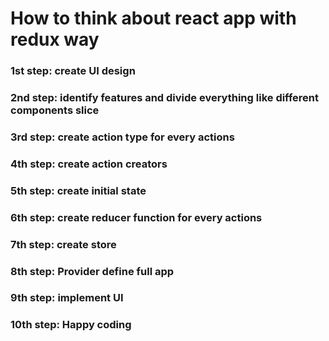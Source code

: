 # How to think about react app with redux way

### 1st step: create UI design

### 2nd step: identify features and divide everything like different components slice

### 3rd step: create action type for every actions

### 4th step: create action creators

### 5th step: create initial state

### 6th step: create reducer function for every actions

### 7th step: create store

### 8th step: Provider define full app

### 9th step: implement UI

### 10th step: Happy coding
